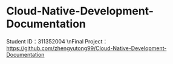 # Cloud-Native-Development-Documentation
Student ID：311352004
\nFinal Project：https://github.com/zhengyutong99/Cloud-Native-Development-Documentation
